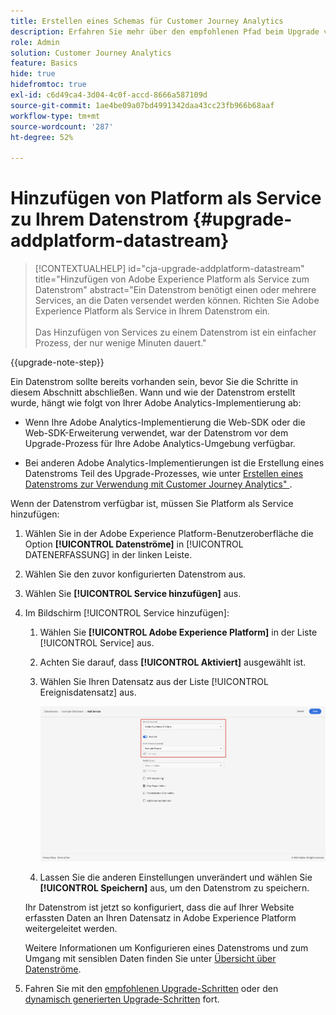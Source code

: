 ```yaml
---
title: Erstellen eines Schemas für Customer Journey Analytics
description: Erfahren Sie mehr über den empfohlenen Pfad beim Upgrade von Adobe Analytics auf Customer Journey Analytics
role: Admin
solution: Customer Journey Analytics
feature: Basics
hide: true
hidefromtoc: true
exl-id: c6d49ca4-3d04-4c0f-accd-8666a587109d
source-git-commit: 1ae4be09a07bd4991342daa43cc23fb966b68aaf
workflow-type: tm+mt
source-wordcount: '287'
ht-degree: 52%

---
```


# Hinzufügen von Platform als Service zu Ihrem Datenstrom {#upgrade-addplatform-datastream}

<!-- markdownlint-disable MD034 -->

>[!CONTEXTUALHELP]
>id="cja-upgrade-addplatform-datastream"
>title="Hinzufügen von Adobe Experience Platform als Service zum Datenstrom"
>abstract="Ein Datenstrom benötigt einen oder mehrere Services, an die Daten versendet werden können. Richten Sie Adobe Experience Platform als Service in Ihrem Datenstrom ein.<br><br>Das Hinzufügen von Services zu einem Datenstrom ist ein einfacher Prozess, der nur wenige Minuten dauert."

<!-- markdownlint-enable MD034 -->

{{upgrade-note-step}}

<!-- Should we single source this instead of duplicate it? The following steps were copied from: /help/data-ingestion/aepwebsdk.md-->

Ein Datenstrom sollte bereits vorhanden sein, bevor Sie die Schritte in diesem Abschnitt abschließen. Wann und wie der Datenstrom erstellt wurde, hängt wie folgt von Ihrer Adobe Analytics-Implementierung ab:

* Wenn Ihre Adobe Analytics-Implementierung die Web-SDK oder die Web-SDK-Erweiterung verwendet, war der Datenstrom vor dem Upgrade-Prozess für Ihre Adobe Analytics-Umgebung verfügbar.

* Bei anderen Adobe Analytics-Implementierungen ist die Erstellung eines Datenstroms Teil des Upgrade-Prozesses, wie unter [Erstellen eines Datenstroms zur Verwendung mit Customer Journey Analytics&quot; ](/help/getting-started/cja-upgrade/cja-upgrade-datastream.md).

Wenn der Datenstrom verfügbar ist, müssen Sie Platform als Service hinzufügen:

1. Wählen Sie in der Adobe Experience Platform-Benutzeroberfläche die Option **[!UICONTROL Datenströme]** in [!UICONTROL DATENERFASSUNG] in der linken Leiste.

1. Wählen Sie den zuvor konfigurierten Datenstrom aus. <!--true?-->

1. Wählen Sie **[!UICONTROL Service hinzufügen]** aus.

1. Im Bildschirm [!UICONTROL Service hinzufügen]:

   1. Wählen Sie **[!UICONTROL Adobe Experience Platform]** in der Liste [!UICONTROL Service] aus.

   1. Achten Sie darauf, dass **[!UICONTROL Aktiviert]** ausgewählt ist.

   1. Wählen Sie Ihren Datensatz aus der Liste [!UICONTROL Ereignisdatensatz] aus.

      ![Datenstrom-AEP-Service](./assets/datastream-aep-service.png)

   1. Lassen Sie die anderen Einstellungen unverändert und wählen Sie **[!UICONTROL Speichern]** aus, um den Datenstrom zu speichern.

   Ihr Datenstrom ist jetzt so konfiguriert, dass die auf Ihrer Website erfassten Daten an Ihren Datensatz in Adobe Experience Platform weitergeleitet werden.

   Weitere Informationen um Konfigurieren eines Datenstroms und zum Umgang mit sensiblen Daten finden Sie unter [Übersicht über Datenströme](https://experienceleague.adobe.com/docs/experience-platform/datastreams/overview.html?lang=de).

1. Fahren Sie mit den [empfohlenen Upgrade-Schritten](/help/getting-started/cja-upgrade/cja-upgrade-recommendations.md#recommended-upgrade-steps-for-most-organizations) oder den [dynamisch generierten Upgrade-Schritten](https://gigazelle.github.io/cja-ttv/) fort.
